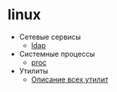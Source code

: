 # linux

- Сетевые сервисы
  - [ldap](./ldap/INDEX.md)
- Системные процессы
  - [proc](./proc/INDEX.md)
- Утилиты
  - [Описание всех утилит](./utils/INDEX.md)